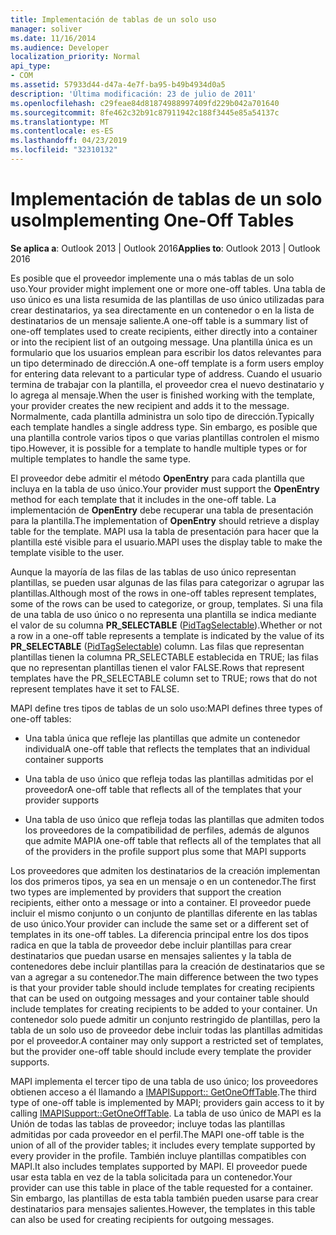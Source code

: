 ```yaml
---
title: Implementación de tablas de un solo uso
manager: soliver
ms.date: 11/16/2014
ms.audience: Developer
localization_priority: Normal
api_type:
- COM
ms.assetid: 57933d44-d47a-4e7f-ba95-b49b4934d0a5
description: 'Última modificación: 23 de julio de 2011'
ms.openlocfilehash: c29feae84d81874988997409fd229b042a701640
ms.sourcegitcommit: 8fe462c32b91c87911942c188f3445e85a54137c
ms.translationtype: MT
ms.contentlocale: es-ES
ms.lasthandoff: 04/23/2019
ms.locfileid: "32310132"
---
```

# <a name="implementing-one-off-tables"></a><span data-ttu-id="1b26b-103">Implementación de tablas de un solo uso</span><span class="sxs-lookup"><span data-stu-id="1b26b-103">Implementing One-Off Tables</span></span>

<span data-ttu-id="1b26b-104">**Se aplica a**: Outlook 2013 | Outlook 2016</span><span class="sxs-lookup"><span data-stu-id="1b26b-104">**Applies to**: Outlook 2013 | Outlook 2016</span></span> 
  
<span data-ttu-id="1b26b-105">Es posible que el proveedor implemente una o más tablas de un solo uso.</span><span class="sxs-lookup"><span data-stu-id="1b26b-105">Your provider might implement one or more one-off tables.</span></span> <span data-ttu-id="1b26b-106">Una tabla de uso único es una lista resumida de las plantillas de uso único utilizadas para crear destinatarios, ya sea directamente en un contenedor o en la lista de destinatarios de un mensaje saliente.</span><span class="sxs-lookup"><span data-stu-id="1b26b-106">A one-off table is a summary list of one-off templates used to create recipients, either directly into a container or into the recipient list of an outgoing message.</span></span> <span data-ttu-id="1b26b-107">Una plantilla única es un formulario que los usuarios emplean para escribir los datos relevantes para un tipo determinado de dirección.</span><span class="sxs-lookup"><span data-stu-id="1b26b-107">A one-off template is a form users employ for entering data relevant to a particular type of address.</span></span> <span data-ttu-id="1b26b-108">Cuando el usuario termina de trabajar con la plantilla, el proveedor crea el nuevo destinatario y lo agrega al mensaje.</span><span class="sxs-lookup"><span data-stu-id="1b26b-108">When the user is finished working with the template, your provider creates the new recipient and adds it to the message.</span></span> <span data-ttu-id="1b26b-109">Normalmente, cada plantilla administra un solo tipo de dirección.</span><span class="sxs-lookup"><span data-stu-id="1b26b-109">Typically each template handles a single address type.</span></span> <span data-ttu-id="1b26b-110">Sin embargo, es posible que una plantilla controle varios tipos o que varias plantillas controlen el mismo tipo.</span><span class="sxs-lookup"><span data-stu-id="1b26b-110">However, it is possible for a template to handle multiple types or for multiple templates to handle the same type.</span></span> 
  
<span data-ttu-id="1b26b-111">El proveedor debe admitir el método **OpenEntry** para cada plantilla que incluya en la tabla de uso único.</span><span class="sxs-lookup"><span data-stu-id="1b26b-111">Your provider must support the **OpenEntry** method for each template that it includes in the one-off table.</span></span> <span data-ttu-id="1b26b-112">La implementación de **OpenEntry** debe recuperar una tabla de presentación para la plantilla.</span><span class="sxs-lookup"><span data-stu-id="1b26b-112">The implementation of **OpenEntry** should retrieve a display table for the template.</span></span> <span data-ttu-id="1b26b-113">MAPI usa la tabla de presentación para hacer que la plantilla esté visible para el usuario.</span><span class="sxs-lookup"><span data-stu-id="1b26b-113">MAPI uses the display table to make the template visible to the user.</span></span> 
  
<span data-ttu-id="1b26b-114">Aunque la mayoría de las filas de las tablas de uso único representan plantillas, se pueden usar algunas de las filas para categorizar o agrupar las plantillas.</span><span class="sxs-lookup"><span data-stu-id="1b26b-114">Although most of the rows in one-off tables represent templates, some of the rows can be used to categorize, or group, templates.</span></span> <span data-ttu-id="1b26b-115">Si una fila de una tabla de uso único o no representa una plantilla se indica mediante el valor de su columna **PR_SELECTABLE** ([PidTagSelectable](pidtagselectable-canonical-property.md)).</span><span class="sxs-lookup"><span data-stu-id="1b26b-115">Whether or not a row in a one-off table represents a template is indicated by the value of its **PR_SELECTABLE** ([PidTagSelectable](pidtagselectable-canonical-property.md)) column.</span></span> <span data-ttu-id="1b26b-116">Las filas que representan plantillas tienen la columna PR_SELECTABLE establecida en TRUE; las filas que no representan plantillas tienen el valor FALSE.</span><span class="sxs-lookup"><span data-stu-id="1b26b-116">Rows that represent templates have the PR_SELECTABLE column set to TRUE; rows that do not represent templates have it set to FALSE.</span></span>
  
<span data-ttu-id="1b26b-117">MAPI define tres tipos de tablas de un solo uso:</span><span class="sxs-lookup"><span data-stu-id="1b26b-117">MAPI defines three types of one-off tables:</span></span>
  
- <span data-ttu-id="1b26b-118">Una tabla única que refleje las plantillas que admite un contenedor individual</span><span class="sxs-lookup"><span data-stu-id="1b26b-118">A one-off table that reflects the templates that an individual container supports</span></span>
    
- <span data-ttu-id="1b26b-119">Una tabla de uso único que refleja todas las plantillas admitidas por el proveedor</span><span class="sxs-lookup"><span data-stu-id="1b26b-119">A one-off table that reflects all of the templates that your provider supports</span></span> 
    
- <span data-ttu-id="1b26b-120">Una tabla de uso único que refleja todas las plantillas que admiten todos los proveedores de la compatibilidad de perfiles, además de algunos que admite MAPI</span><span class="sxs-lookup"><span data-stu-id="1b26b-120">A one-off table that reflects all of the templates that all of the providers in the profile support plus some that MAPI supports</span></span>
    
<span data-ttu-id="1b26b-121">Los proveedores que admiten los destinatarios de la creación implementan los dos primeros tipos, ya sea en un mensaje o en un contenedor.</span><span class="sxs-lookup"><span data-stu-id="1b26b-121">The first two types are implemented by providers that support the creation recipients, either onto a message or into a container.</span></span> <span data-ttu-id="1b26b-122">El proveedor puede incluir el mismo conjunto o un conjunto de plantillas diferente en las tablas de uso único.</span><span class="sxs-lookup"><span data-stu-id="1b26b-122">Your provider can include the same set or a different set of templates in its one-off tables.</span></span> <span data-ttu-id="1b26b-123">La diferencia principal entre los dos tipos radica en que la tabla de proveedor debe incluir plantillas para crear destinatarios que puedan usarse en mensajes salientes y la tabla de contenedores debe incluir plantillas para la creación de destinatarios que se van a agregar a su contenedor.</span><span class="sxs-lookup"><span data-stu-id="1b26b-123">The main difference between the two types is that your provider table should include templates for creating recipients that can be used on outgoing messages and your container table should include templates for creating recipients to be added to your container.</span></span> <span data-ttu-id="1b26b-124">Un contenedor solo puede admitir un conjunto restringido de plantillas, pero la tabla de un solo uso de proveedor debe incluir todas las plantillas admitidas por el proveedor.</span><span class="sxs-lookup"><span data-stu-id="1b26b-124">A container may only support a restricted set of templates, but the provider one-off table should include every template the provider supports.</span></span>
  
<span data-ttu-id="1b26b-125">MAPI implementa el tercer tipo de una tabla de uso único; los proveedores obtienen acceso a él llamando a [IMAPISupport:: GetOneOffTable](imapisupport-getoneofftable.md).</span><span class="sxs-lookup"><span data-stu-id="1b26b-125">The third type of one-off table is implemented by MAPI; providers gain access to it by calling [IMAPISupport::GetOneOffTable](imapisupport-getoneofftable.md).</span></span> <span data-ttu-id="1b26b-126">La tabla de uso único de MAPI es la Unión de todas las tablas de proveedor; incluye todas las plantillas admitidas por cada proveedor en el perfil.</span><span class="sxs-lookup"><span data-stu-id="1b26b-126">The MAPI one-off table is the union of all of the provider tables; it includes every template supported by every provider in the profile.</span></span> <span data-ttu-id="1b26b-127">También incluye plantillas compatibles con MAPI.</span><span class="sxs-lookup"><span data-stu-id="1b26b-127">It also includes templates supported by MAPI.</span></span> <span data-ttu-id="1b26b-128">El proveedor puede usar esta tabla en vez de la tabla solicitada para un contenedor.</span><span class="sxs-lookup"><span data-stu-id="1b26b-128">Your provider can use this table in place of the table requested for a container.</span></span> <span data-ttu-id="1b26b-129">Sin embargo, las plantillas de esta tabla también pueden usarse para crear destinatarios para mensajes salientes.</span><span class="sxs-lookup"><span data-stu-id="1b26b-129">However, the templates in this table can also be used for creating recipients for outgoing messages.</span></span>
  

